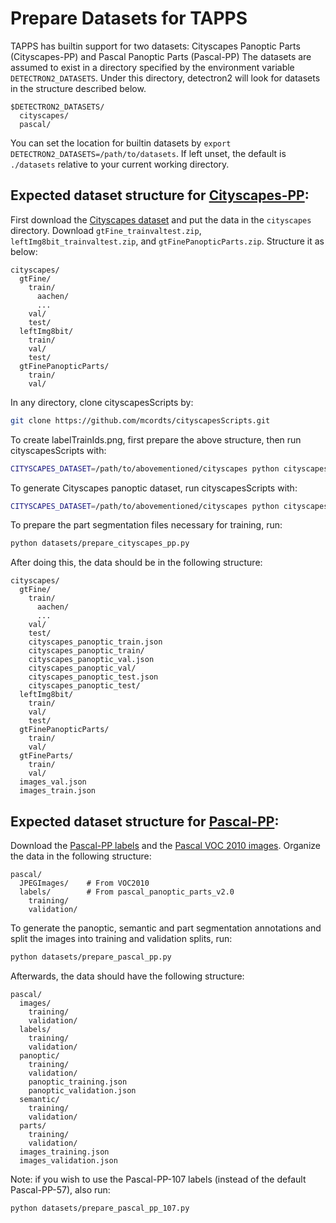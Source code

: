 # Prepare Datasets for TAPPS

TAPPS has builtin support for two datasets: Cityscapes Panoptic Parts (Cityscapes-PP) and Pascal Panoptic Parts (Pascal-PP)
The datasets are assumed to exist in a directory specified by the environment variable
`DETECTRON2_DATASETS`.
Under this directory, detectron2 will look for datasets in the structure described below.
```
$DETECTRON2_DATASETS/
  cityscapes/
  pascal/
```

You can set the location for builtin datasets by `export DETECTRON2_DATASETS=/path/to/datasets`.
If left unset, the default is `./datasets` relative to your current working directory.

## Expected dataset structure for [Cityscapes-PP](https://github.com/pmeletis/panoptic_parts):

First download the [Cityscapes dataset](https://cityscapes-dataset.com/downloads/) and put the data in the `cityscapes` directory. Download `gtFine_trainvaltest.zip`, `leftImg8bit_trainvaltest.zip`, and `gtFinePanopticParts.zip`. Structure it as below:

```
cityscapes/
  gtFine/
    train/
      aachen/
      ...
    val/
    test/
  leftImg8bit/
    train/
    val/
    test/
  gtFinePanopticParts/
    train/
    val/  
```
In any directory, clone cityscapesScripts by:
```bash
git clone https://github.com/mcordts/cityscapesScripts.git
```

To create labelTrainIds.png, first prepare the above structure, then run cityscapesScripts with:
```bash
CITYSCAPES_DATASET=/path/to/abovementioned/cityscapes python cityscapesscripts/preparation/createTrainIdLabelImgs.py
```

To generate Cityscapes panoptic dataset, run cityscapesScripts with:
```bash
CITYSCAPES_DATASET=/path/to/abovementioned/cityscapes python cityscapesscripts/preparation/createPanopticImgs.py
```

To prepare the part segmentation files necessary for training, run:
```bash
python datasets/prepare_cityscapes_pp.py
```

After doing this, the data should be in the following structure:
```
cityscapes/
  gtFine/
    train/
      aachen/
      ...
    val/
    test/
    cityscapes_panoptic_train.json
    cityscapes_panoptic_train/
    cityscapes_panoptic_val.json
    cityscapes_panoptic_val/
    cityscapes_panoptic_test.json
    cityscapes_panoptic_test/
  leftImg8bit/
    train/
    val/
    test/
  gtFinePanopticParts/
    train/
    val/
  gtFineParts/
    train/
    val/
  images_val.json
  images_train.json  
```

## Expected dataset structure for [Pascal-PP](https://github.com/pmeletis/panoptic_parts):

Download the [Pascal-PP labels](https://github.com/pmeletis/panoptic_parts) and the [Pascal VOC 2010 images](http://host.robots.ox.ac.uk/pascal/VOC/voc2010/). Organize the data in the following structure:

```
pascal/
  JPEGImages/    # From VOC2010
  labels/        # From pascal_panoptic_parts_v2.0
    training/
    validation/
```

To generate the panoptic, semantic and part segmentation annotations and split the images into training and validation splits, run:
```bash
python datasets/prepare_pascal_pp.py
```

Afterwards, the data should have the following structure:
```
pascal/
  images/
    training/
    validation/
  labels/
    training/
    validation/
  panoptic/
    training/
    validation/
    panoptic_training.json
    panoptic_validation.json
  semantic/
    training/
    validation/
  parts/
    training/
    validation/
  images_training.json
  images_validation.json
```

Note: if you wish to use the Pascal-PP-107 labels (instead of the default Pascal-PP-57), also run:
```bash
python datasets/prepare_pascal_pp_107.py
```